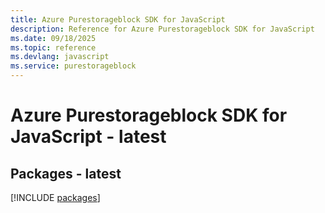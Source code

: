 ```yaml
---
title: Azure Purestorageblock SDK for JavaScript
description: Reference for Azure Purestorageblock SDK for JavaScript
ms.date: 09/18/2025
ms.topic: reference
ms.devlang: javascript
ms.service: purestorageblock
---
```

# Azure Purestorageblock SDK for JavaScript - latest
## Packages - latest
[!INCLUDE [packages](purestorageblock-index.md)]